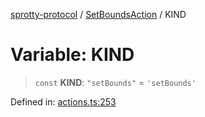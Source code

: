 
[sprotty-protocol](../globals) / [SetBoundsAction](../Namespace.SetBoundsAction) / KIND

# Variable: KIND

> `const` **KIND**: `"setBounds"` = `'setBounds'`

Defined in: [actions.ts:253](https://github.com/eclipse-sprotty/sprotty/blob/f9b2433481cc27a1ac0c92d525a92039ae7f6c76/packages/sprotty-protocol/src/actions.ts#L253)
